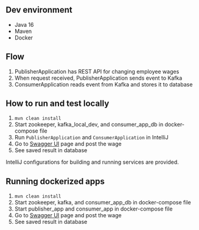 ## Dev environment
 - Java 16
 - Maven
 - Docker

## Flow

1. PublisherApplication has REST API for changing employee wages
2. When request received, PublisherApplication sends event to Kafka
3. ConsumerApplication reads event from Kafka and stores it to database

## How to run and test locally

1. `mvn clean install`
2. Start zookeeper, kafka_local_dev, and consumer_app_db in docker-compose file
3. Run `PublisherApplication` and `ConsumerApplication` in IntelliJ
4. Go to [Swagger UI](http://localhost:8080/swagger-ui.html) page and post the wage
5. See saved result in database

IntelliJ configurations for building and running services are provided.

## Running dockerized apps

1. `mvn clean install`
2. Start zookeeper, kafka, and consumer_app_db in docker-compose file
3. Start publisher_app and consumer_app in docker-compose file
4. Go to [Swagger UI](http://localhost:8080/swagger-ui.html) page and post the wage
5. See saved result in database

